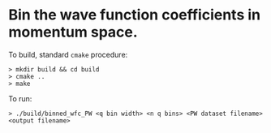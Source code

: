 # Bin the wave function coefficients in momentum space.

To build, standard `cmake` procedure:
    
    > mkdir build && cd build
    > cmake ..
    > make

To run: 

    > ./build/binned_wfc_PW <q bin width> <n q bins> <PW dataset filename> <output filename>
